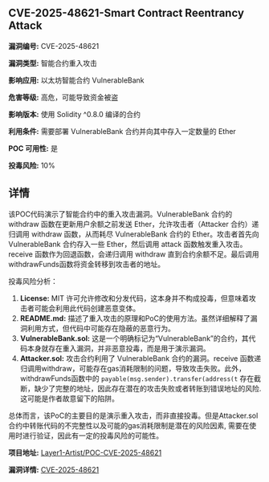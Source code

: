 ## CVE-2025-48621-Smart Contract Reentrancy Attack

**漏洞编号:** CVE-2025-48621

**漏洞类型:** 智能合约重入攻击

**影响应用:** 以太坊智能合约 VulnerableBank

**危害等级:** 高危，可能导致资金被盗

**影响版本:** 使用 Solidity ^0.8.0 编译的合约

**利用条件:** 需要部署 VulnerableBank 合约并向其中存入一定数量的 Ether

**POC 可用性:** 是

**投毒风险:** 10%

## 详情

该POC代码演示了智能合约中的重入攻击漏洞。VulnerableBank 合约的 withdraw 函数在更新用户余额之前发送 Ether，允许攻击者（Attacker 合约）递归调用 withdraw 函数，从而耗尽 VulnerableBank 合约的 Ether。攻击者首先向 VulnerableBank 合约存入一些 Ether，然后调用 attack 函数触发重入攻击。receive 函数作为回退函数，会递归调用 withdraw 直到合约余额不足。最后调用withdrawFunds函数将资金转移到攻击者的地址。

投毒风险分析：

1.  **License:**  MIT 许可允许修改和分发代码，这本身并不构成投毒，但意味着攻击者可能会利用此代码创建恶意变体。
2.  **README.md:** 描述了重入攻击的原理和PoC的使用方法。虽然详细解释了漏洞利用方式，但代码中可能存在隐蔽的恶意行为。
3.  **VulnerableBank.sol:**  这是一个明确标记为“VulnerableBank”的合约，其代码本身就存在重入漏洞，并非恶意投毒，而是用于演示漏洞。
4.  **Attacker.sol:** 攻击合约利用了 VulnerableBank 合约的漏洞。receive 函数递归调用withdraw，可能存在gas消耗限制的问题，导致攻击失败。此外，withdrawFunds函数中的 `payable(msg.sender).transfer(address(t` 存在截断，缺少了完整的地址，因此存在潜在的攻击失败或者转账到错误地址的风险. 这可能是作者故意留下的陷阱。

总体而言，该PoC的主要目的是演示重入攻击，而非直接投毒。但是Attacker.sol合约中转账代码的不完整性以及可能的gas消耗限制是潜在的风险因素, 需要在使用时进行验证，因此有一定的投毒风险的可能性。


**项目地址:** [Layer1-Artist/POC-CVE-2025-48621](https://github.com/Layer1-Artist/POC-CVE-2025-48621)

**漏洞详情:** [CVE-2025-48621](https://nvd.nist.gov/vuln/detail/CVE-2025-48621)
